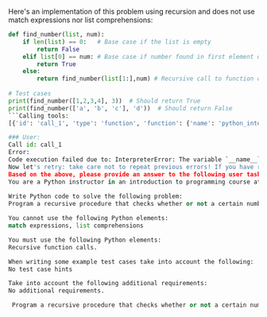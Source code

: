 Here's an implementation of this problem using recursion and does not use match expressions nor list comprehensions:

```python
def find_number(list, num):
    if len(list) == 0:   # Base case if the list is empty
        return False  
    elif list[0] == num: # Base case if number found in first element of list
        return True
    else:
        return find_number(list[1:],num) # Recursive call to function on rest of the list
        
# Test cases
print(find_number([1,2,3,4], 3))  # Should return True
print(find_number(['a', 'b', 'c'], 'd'))  # Should return False
```Calling tools:
[{'id': 'call_1', 'type': 'function', 'function': {'name': 'python_interpreter', 'arguments': 'def find_number(list, num):\n    if len(list) == 0:   # Base case if the list is empty\n        return False  \n    elif list[0] == num: # Base case if number found in first element of list\n        return True\n    else:\n        return find_number(list[1:],num)'}}]

### User:
Call id: call_1
Error:
Code execution failed due to: InterpreterError: The variable `__name__` is not defined.
Now let's retry: take care not to repeat previous errors! If you have retried several times, try a completely different approach.
Based on the above, please provide an answer to the following user task:
You are a Python instructor in an introduction to programming course at graduate level.
 
Write Python code to solve the following problem:
Program a recursive procedure that checks whether or not a certain number is found in a list.

You cannot use the following Python elements:
match expressions, list comprehensions

You must use the following Python elements:
Recursive function calls.

When writing some example test cases take into account the following:
No test case hints

Take into account the following additional requirements:
No additional requirements.

 Program a recursive procedure that checks whether or not a certain number is found in a list.